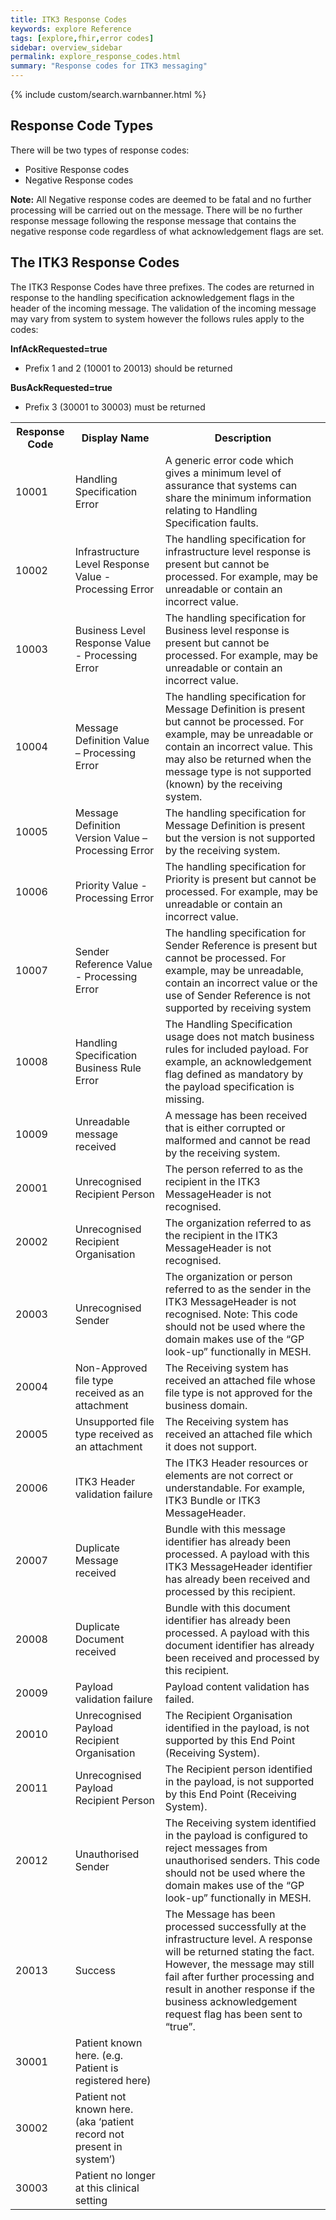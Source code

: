 ```yaml
---
title: ITK3 Response Codes
keywords: explore Reference
tags: [explore,fhir,error codes]
sidebar: overview_sidebar
permalink: explore_response_codes.html
summary: "Response codes for ITK3 messaging"
---
```


{% include custom/search.warnbanner.html %}

## Response Code Types ##  
 
There will be two types of response codes:
- Positive Response codes
- Negative Response codes

**Note:** All Negative response codes are deemed to be fatal and no further processing will be carried out on the message. There will be no further response message following the response message that contains the negative response code regardless of what acknowledgement flags are set. 

## The ITK3 Response Codes ##

The ITK3 Response Codes have three prefixes. The codes are returned in response to the handling specification acknowledgement flags in the header of the incoming message. The validation of the incoming message may vary from system to system however the follows rules apply to the codes:

**InfAckRequested=true**

- Prefix 1 and 2 (10001 to 20013) should be returned

**BusAckRequested=true**

- Prefix 3 (30001 to 30003) must be returned

<table style="width:100%;max-width: 100%;">
<tr>
<th>Response Code</th>
<th>Display Name</th>
<th>Description</th>
</tr>
<tr>
<td>10001</td>
<td>Handling Specification Error</td>	
<td>A generic error code which gives a minimum level of assurance that systems can share the minimum information relating to Handling Specification faults.</td>
</tr>
<tr>
<td>10002</td>
<td>Infrastructure Level Response Value - Processing Error</td>
<td>The handling specification for infrastructure level response is present but cannot be processed. For example, may be unreadable or contain an incorrect value.</td>
</tr>
<tr>
<td>10003</td>
<td>Business Level Response Value - Processing Error</td>
<td>The handling specification for Business level response is present but cannot be processed. For example, may be unreadable or contain an incorrect value.</td>
</tr>
<tr>
<td>10004</td>
<td>Message Definition Value – Processing Error</td>	
<td>The handling specification for Message Definition is present but cannot be processed. For example, may be unreadable or contain an incorrect value. This may also be returned when the message type is not supported (known) by the receiving system.</td>
</tr>
<tr>
<td>10005</td>
<td>Message Definition Version Value – Processing Error</td>	
<td>The handling specification for Message Definition is present but the version is not supported by the receiving system.</td>
</tr>
<tr>
<td>10006</td>
<td>Priority Value - Processing Error</td>
<td>The handling specification for Priority is present but cannot be processed. For example, may be unreadable or contain an incorrect value.</td>
</tr>
<tr>
<td>10007</td>
<td>Sender Reference Value - Processing Error</td>
<td>The handling specification for Sender Reference is present but cannot be processed. For example, may be unreadable, contain an incorrect value or the use of Sender Reference is not supported by receiving system</td>
</tr>
<tr>
<td>10008</td>
<td>Handling Specification Business Rule Error</td>
<td>The Handling Specification usage does not match business rules for included payload. For example, an acknowledgement flag defined as mandatory by the payload specification is missing.</td>
</tr>
<tr>
<td>10009</td>
<td>Unreadable message received</td>	
<td>A message has been received that is either corrupted or malformed and cannot be read by the receiving system.</td>
</tr>
<tr>
<td>20001</td>
<td>Unrecognised Recipient Person</td>	
<td>The person referred to as the recipient in the ITK3 MessageHeader is not recognised.</td>
</tr>
<tr>
<td>20002</td>
<td>Unrecognised Recipient Organisation</td>	
<td>The organization referred to as the recipient in the ITK3 MessageHeader is not recognised.</td>
</tr>
<tr>
<td>20003</td>
<td>Unrecognised Sender</td>
<td>The organization or person referred to as the sender in the ITK3 MessageHeader is not recognised. Note: This code should not be used where the domain makes use of the “GP look-up” functionally in MESH.</td>
</tr>
<tr>
<td>20004</td>
<td>Non-Approved file type received as an attachment</td>	
<td>The Receiving system has received an attached file whose file type is not approved for the business domain.</td>
</tr>
<tr> 
<td>20005</td>
<td>Unsupported file type received as an attachment</td> 	
<td>The Receiving system has received an attached file which it does not support.</td>
</tr>
<tr>
<td>20006</td>
<td>ITK3 Header validation failure</td>	
<td>The ITK3 Header resources or elements are not correct or understandable. For example, ITK3 Bundle or ITK3 MessageHeader.</td>
</tr>
<tr>
<td>20007</td>
<td>Duplicate Message received</td>
<td>Bundle with this message identifier has already been processed. A payload with this ITK3 MessageHeader identifier has already been received and processed by this recipient.</td>
</tr>
<tr>
<td>20008</td>	
<td>Duplicate Document received</td>	
<td>Bundle with this document identifier has already been processed. A payload with this document identifier has already been received and processed by this recipient.</td>
</tr>
<tr>
<td>20009</td>
<td>Payload validation failure</td>
<td>Payload content validation has failed.</td>
</tr>
<tr>
<td>20010</td>
<td>Unrecognised Payload Recipient Organisation</td>	
<td>The Recipient Organisation identified in the payload, is not supported by this End Point (Receiving System).</td>
<tr>
</tr>
<td>20011</td>
<td>Unrecognised Payload Recipient Person</td>	
<td>The Recipient person identified in the payload, is not supported by this End Point (Receiving System).</td>
</tr>
<tr>
<td>20012</td>
<td>Unauthorised Sender</td>	
<td>The Receiving system identified in the payload is configured to reject messages from unauthorised senders. This code should not be used where the domain makes use of the “GP look-up” functionally in MESH.</td>
</tr>
<tr>
<td>20013</td>
<td>Success</td>	
<td>The Message has been processed successfully at the infrastructure level. A response will be returned stating the fact. However, the message may still fail after further processing and result in another response if the business acknowledgement request flag has been sent to “true”.</td>
</tr>
<tr>
<td>30001</td>
<td>Patient known here. (e.g. Patient is registered here)</td>
<td></td>	
</tr>
<tr>
<td>30002</td>	
<td>Patient not known here. (aka ‘patient record not present in system’)</td>
<td></td>
</tr>
<tr>
<td>30003</td>	
<td>Patient no longer at this clinical setting</td>
<td></td>
</tr>
</table>	


